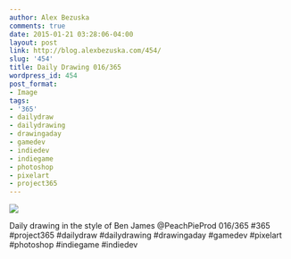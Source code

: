 ```yaml
---
author: Alex Bezuska
comments: true
date: 2015-01-21 03:28:06-04:00
layout: post
link: http://blog.alexbezuska.com/454/
slug: '454'
title: Daily Drawing 016/365
wordpress_id: 454
post_format:
- Image
tags:
- '365'
- dailydraw
- dailydrawing
- drawingaday
- gamedev
- indiedev
- indiegame
- photoshop
- pixelart
- project365
---
```


![](/images/2015/01/tumblr_niicavmlEb1u11b0ro1_1280.jpg)

Daily drawing in the style of Ben James @PeachPieProd 016/365 #365 #project365 #dailydraw #dailydrawing #drawingaday #gamedev #pixelart #photoshop #indiegame #indiedev
